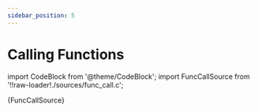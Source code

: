 ```yaml
---
sidebar_position: 5
---
```


# Calling Functions

import CodeBlock from '@theme/CodeBlock';
import FuncCallSource from '!!raw-loader!./sources/func_call.c';

<CodeBlock language="c">{FuncCallSource}</CodeBlock>
